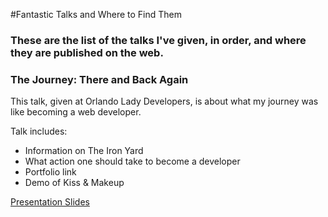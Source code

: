 #Fantastic Talks and Where to Find Them

### These are the list of the talks I've given, in order, and where they are published on the web.




### The Journey: There and Back Again
This talk, given at Orlando Lady Developers, is about what my journey was like becoming a web developer.

Talk includes:
  - Information on The Iron Yard
  - What action one should take to become a developer
  - Portfolio link
  - Demo of Kiss & Makeup

[Presentation Slides](https://docs.google.com/presentation/d/1Kk7fc3Xz2ae9wu65lh3XLMvwV2YTEziZVkhORrCIVtc/pub?start=true&loop=false&delayms=5000)
